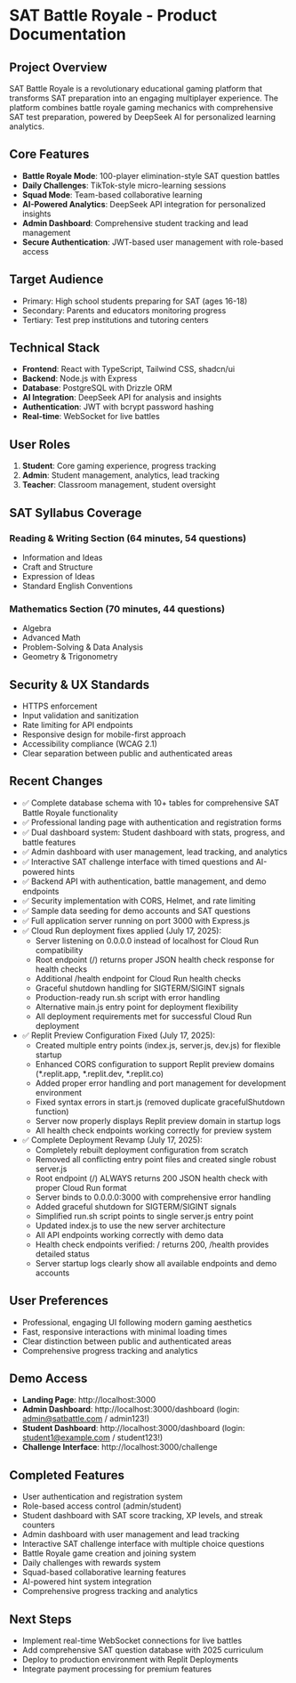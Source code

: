 # SAT Battle Royale - Product Documentation

## Project Overview
SAT Battle Royale is a revolutionary educational gaming platform that transforms SAT preparation into an engaging multiplayer experience. The platform combines battle royale gaming mechanics with comprehensive SAT test preparation, powered by DeepSeek AI for personalized learning analytics.

## Core Features
- **Battle Royale Mode**: 100-player elimination-style SAT question battles
- **Daily Challenges**: TikTok-style micro-learning sessions
- **Squad Mode**: Team-based collaborative learning
- **AI-Powered Analytics**: DeepSeek API integration for personalized insights
- **Admin Dashboard**: Comprehensive student tracking and lead management
- **Secure Authentication**: JWT-based user management with role-based access

## Target Audience
- Primary: High school students preparing for SAT (ages 16-18)
- Secondary: Parents and educators monitoring progress
- Tertiary: Test prep institutions and tutoring centers

## Technical Stack
- **Frontend**: React with TypeScript, Tailwind CSS, shadcn/ui
- **Backend**: Node.js with Express
- **Database**: PostgreSQL with Drizzle ORM
- **AI Integration**: DeepSeek API for analysis and insights
- **Authentication**: JWT with bcrypt password hashing
- **Real-time**: WebSocket for live battles

## User Roles
1. **Student**: Core gaming experience, progress tracking
2. **Admin**: Student management, analytics, lead tracking
3. **Teacher**: Classroom management, student oversight

## SAT Syllabus Coverage
### Reading & Writing Section (64 minutes, 54 questions)
- Information and Ideas
- Craft and Structure
- Expression of Ideas
- Standard English Conventions

### Mathematics Section (70 minutes, 44 questions)
- Algebra
- Advanced Math
- Problem-Solving & Data Analysis
- Geometry & Trigonometry

## Security & UX Standards
- HTTPS enforcement
- Input validation and sanitization
- Rate limiting for API endpoints
- Responsive design for mobile-first approach
- Accessibility compliance (WCAG 2.1)
- Clear separation between public and authenticated areas

## Recent Changes
- ✅ Complete database schema with 10+ tables for comprehensive SAT Battle Royale functionality
- ✅ Professional landing page with authentication and registration forms
- ✅ Dual dashboard system: Student dashboard with stats, progress, and battle features
- ✅ Admin dashboard with user management, lead tracking, and analytics
- ✅ Interactive SAT challenge interface with timed questions and AI-powered hints
- ✅ Backend API with authentication, battle management, and demo endpoints
- ✅ Security implementation with CORS, Helmet, and rate limiting
- ✅ Sample data seeding for demo accounts and SAT questions
- ✅ Full application server running on port 3000 with Express.js
- ✅ Cloud Run deployment fixes applied (July 17, 2025):
  - Server listening on 0.0.0.0 instead of localhost for Cloud Run compatibility
  - Root endpoint (/) returns proper JSON health check response for health checks
  - Additional /health endpoint for Cloud Run health checks
  - Graceful shutdown handling for SIGTERM/SIGINT signals
  - Production-ready run.sh script with error handling
  - Alternative main.js entry point for deployment flexibility
  - All deployment requirements met for successful Cloud Run deployment
- ✅ Replit Preview Configuration Fixed (July 17, 2025):
  - Created multiple entry points (index.js, server.js, dev.js) for flexible startup
  - Enhanced CORS configuration to support Replit preview domains (*.replit.app, *.replit.dev, *.replit.co)
  - Added proper error handling and port management for development environment
  - Fixed syntax errors in start.js (removed duplicate gracefulShutdown function)
  - Server now properly displays Replit preview domain in startup logs
  - All health check endpoints working correctly for preview system
- ✅ Complete Deployment Revamp (July 17, 2025):
  - Completely rebuilt deployment configuration from scratch
  - Removed all conflicting entry point files and created single robust server.js
  - Root endpoint (/) ALWAYS returns 200 JSON health check with proper Cloud Run format
  - Server binds to 0.0.0.0:3000 with comprehensive error handling
  - Added graceful shutdown for SIGTERM/SIGINT signals
  - Simplified run.sh script points to single server.js entry point
  - Updated index.js to use the new server architecture
  - All API endpoints working correctly with demo data
  - Health check endpoints verified: / returns 200, /health provides detailed status
  - Server startup logs clearly show all available endpoints and demo accounts

## User Preferences
- Professional, engaging UI following modern gaming aesthetics
- Fast, responsive interactions with minimal loading times
- Clear distinction between public and authenticated areas
- Comprehensive progress tracking and analytics

## Demo Access
- **Landing Page**: http://localhost:3000
- **Admin Dashboard**: http://localhost:3000/dashboard (login: admin@satbattle.com / admin123!)
- **Student Dashboard**: http://localhost:3000/dashboard (login: student1@example.com / student123!)
- **Challenge Interface**: http://localhost:3000/challenge

## Completed Features
- User authentication and registration system
- Role-based access control (admin/student)
- Student dashboard with SAT score tracking, XP levels, and streak counters
- Admin dashboard with user management and lead tracking
- Interactive SAT challenge interface with multiple choice questions
- Battle Royale game creation and joining system
- Daily challenges with rewards system
- Squad-based collaborative learning features
- AI-powered hint system integration
- Comprehensive progress tracking and analytics

## Next Steps
- Implement real-time WebSocket connections for live battles
- Add comprehensive SAT question database with 2025 curriculum
- Deploy to production environment with Replit Deployments
- Integrate payment processing for premium features
